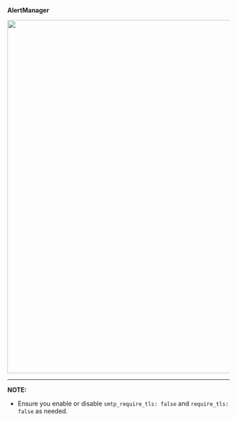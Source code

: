 **AlertManager**

<p align="center">
  <img width="600" height="800" src="https://files.gitter.im/tomarv2/nIbh/Screen-Shot-2020-04-23-at-12.13.07-AM.png">
</p>

***
**NOTE:**

- Ensure you enable or disable `smtp_require_tls: false` and `require_tls: false` as needed.


